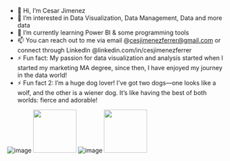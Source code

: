 - 👋 Hi, I’m Cesar Jimenez
- 👀 I’m interested in Data Visualization, Data Management, Data and more data
- 🌱 I’m currently learning Power BI & some programming tools
- 📫 You can reach out to me via email @cesjimenezferrer@gmail.com or connect through LinkedIn @linkedin.com/in/cesjimenezferrer
- ⚡ Fun fact: My passion for data visualization and analysis started when I started my marketing MA degree, since then, I have enjoyed my journey in the data world!
- ⚡ Fun fact 2: I’m a huge dog lover! I’ve got two dogs—one looks like a wolf, and the other is a wiener dog. It’s like having the best of both worlds: fierce and adorable!

![image](https://github.com/user-attachments/assets/ee473187-5293-42b3-9c49-b4c6731deebf) <img src="https://your-image-url.type" width="100" height="100">
![image](https://github.com/user-attachments/assets/1a9787a2-36c6-4dfb-a930-c96902cd4ef8) <img src="https://your-image-url.type" width="100" height="100">
